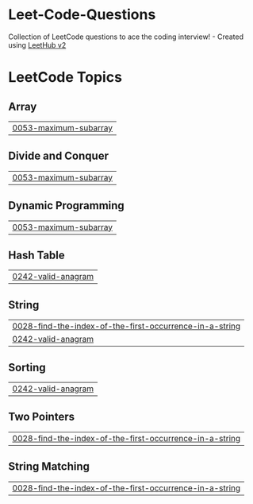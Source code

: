 # Leet-Code-Questions
Collection of LeetCode questions to ace the coding interview! - Created using [LeetHub v2](https://github.com/arunbhardwaj/LeetHub-2.0)

<!---LeetCode Topics Start-->
# LeetCode Topics
## Array
|  |
| ------- |
| [0053-maximum-subarray](https://github.com/Haroon-Zafar/Leet-Code-Questions/tree/master/0053-maximum-subarray) |
## Divide and Conquer
|  |
| ------- |
| [0053-maximum-subarray](https://github.com/Haroon-Zafar/Leet-Code-Questions/tree/master/0053-maximum-subarray) |
## Dynamic Programming
|  |
| ------- |
| [0053-maximum-subarray](https://github.com/Haroon-Zafar/Leet-Code-Questions/tree/master/0053-maximum-subarray) |
## Hash Table
|  |
| ------- |
| [0242-valid-anagram](https://github.com/Haroon-Zafar/Leet-Code-Questions/tree/master/0242-valid-anagram) |
## String
|  |
| ------- |
| [0028-find-the-index-of-the-first-occurrence-in-a-string](https://github.com/Haroon-Zafar/Leet-Code-Questions/tree/master/0028-find-the-index-of-the-first-occurrence-in-a-string) |
| [0242-valid-anagram](https://github.com/Haroon-Zafar/Leet-Code-Questions/tree/master/0242-valid-anagram) |
## Sorting
|  |
| ------- |
| [0242-valid-anagram](https://github.com/Haroon-Zafar/Leet-Code-Questions/tree/master/0242-valid-anagram) |
## Two Pointers
|  |
| ------- |
| [0028-find-the-index-of-the-first-occurrence-in-a-string](https://github.com/Haroon-Zafar/Leet-Code-Questions/tree/master/0028-find-the-index-of-the-first-occurrence-in-a-string) |
## String Matching
|  |
| ------- |
| [0028-find-the-index-of-the-first-occurrence-in-a-string](https://github.com/Haroon-Zafar/Leet-Code-Questions/tree/master/0028-find-the-index-of-the-first-occurrence-in-a-string) |
<!---LeetCode Topics End-->
